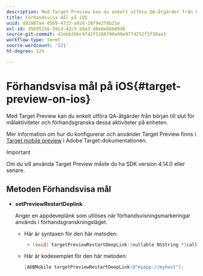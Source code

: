```yaml
---
description: Med Target Preview kan du enkelt utföra QA-åtgärder från början till slut för målaktiviteter och förhandsgranska dessa aktiviteter på enheten.
title: Förhandsvisa mål på iOS
uuid: d92867a4-0569-4732-a928-28f9e2f8b21e
exl-id: d5695156-59cd-42c5-b9a3-d8e0ebbb89d0
source-git-commit: d1ebb2bbc4742f5288f90a90e977d252f3f30aa3
workflow-type: tm+mt
source-wordcount: '121'
ht-degree: 12%

---
```


# Förhandsvisa mål på iOS{#target-preview-on-ios}

Med Target Preview kan du enkelt utföra QA-åtgärder från början till slut för målaktiviteter och förhandsgranska dessa aktiviteter på enheten.

Mer information om hur du konfigurerar och använder Target Preview finns i [Target mobile preview](https://experienceleague.adobe.com/docs/target/using/implement-target/mobile-apps/target-mobile-preview.html) i Adobe Target-dokumentationen.

>[!IMPORTANT]
>
>Om du vill använda Target Preview måste du ha SDK version 4.14.0 eller senare.

## Metoden Förhandsvisa mål

* **setPreviewRestartDeplink**

   Anger en appdeveplänk som utlöses när förhandsvisningsmarkeringar används i förhandsgranskningsläget.

   * Här är syntaxen för den här metoden:

      ```objective-c
       + (void) targetPreviewRestartDeepLink:(nullable NSString *)callbackURL;
      ```

   * Här är kodexemplet för den här metoden:

      ```objective-c
      [ADBMobile targetPreviewRestartDeepLink:@"myapp://myhost"]; 
      ```
